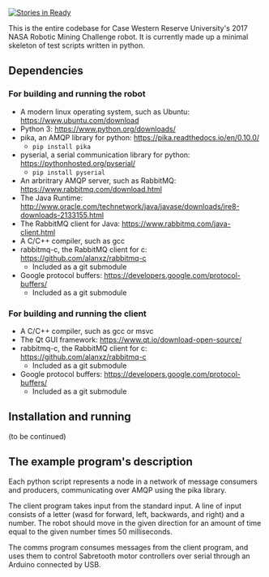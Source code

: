 [![Stories in Ready](https://badge.waffle.io/cwruRobotics/NASA-RMC-2017.png?label=ready&title=Ready)](https://waffle.io/cwruRobotics/NASA-RMC-2017)

This is the entire codebase for Case Western Reserve University's 2017 NASA Robotic Mining Challenge robot. It is currently made up a minimal skeleton of test scripts written in python.

## Dependencies ##

### For building and running the robot ###

* A modern linux operating system, such as Ubuntu: https://www.ubuntu.com/download
* Python 3: https://www.python.org/downloads/
* pika, an AMQP library for python: https://pika.readthedocs.io/en/0.10.0/
  * `pip install pika`
* pyserial, a serial communication library for python: https://pythonhosted.org/pyserial/
  * `pip install pyserial`
* An arbritrary AMQP server, such as RabbitMQ: https://www.rabbitmq.com/download.html
* The Java Runtime: http://www.oracle.com/technetwork/java/javase/downloads/jre8-downloads-2133155.html
* The RabbitMQ client for Java: https://www.rabbitmq.com/java-client.html
* A C/C++ compiler, such as gcc
* rabbitmq-c, the RabbitMQ client for c: https://github.com/alanxz/rabbitmq-c
  * Included as a git submodule
* Google protocol buffers: https://developers.google.com/protocol-buffers/
  * Included as a git submodule

### For building and running the client ###

* A C/C++ compiler, such as gcc or msvc
* The Qt GUI framework: https://www.qt.io/download-open-source/
* rabbitmq-c, the RabbitMQ client for c: https://github.com/alanxz/rabbitmq-c
  * Included as a git submodule
* Google protocol buffers: https://developers.google.com/protocol-buffers/
  * Included as a git submodule

## Installation and running ##

(to be continued)

## The example program's description ##

Each python script represents a node in a network of message consumers and producers, communicating over AMQP using the pika library.

The client program takes input from the standard input. A line of input consists of a letter (wasd for forward, left, backwards, and right) and a number. The robot should move in the given direction for an amount of time equal to the given number times 50 milliseconds.

The comms program consumes messages from the client program, and uses them to control Sabretooth motor controllers over serial through an Arduino connected by USB.
